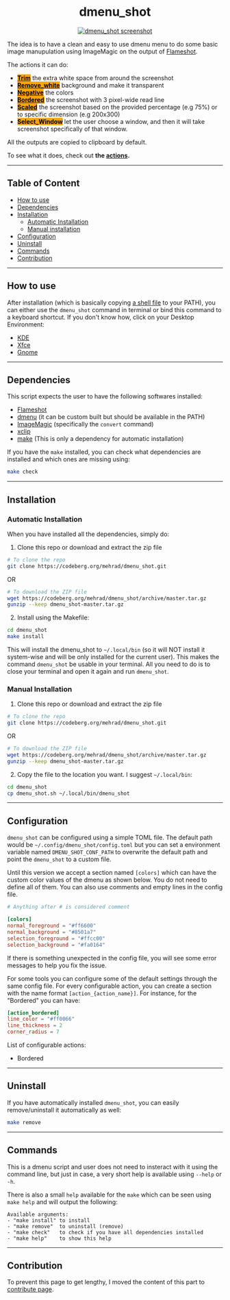 <h1 align="center">dmenu_shot</h1>
<p align="center">
  <a href="https://codeberg.org/mehrad/dmenu_shot">
    <img alt="dmenu_shot screenshot" src="https://codeberg.org/mehrad/dmenu_shot/raw/branch/main/assets/menu_screenshot.png"/>
  </a>
</p>


The idea is to have a clean and easy to use dmenu menu to do some basic image manupulation using ImageMagic on the output of [Flameshot](https://flameshot.org).

The actions it can do:

- <a href="https://codeberg.org/mehrad/dmenu_shot/src/branch/main/docs/actions.md#trim"><span style="background-color:Orange;color:Black;"><strong>Trim</strong></span></a> the extra white space from around the screenshot
- <a href="https://codeberg.org/mehrad/dmenu_shot/src/branch/main/docs/actions.md#remove_white"><span style="background-color:Orange;color:Black;"><strong>Remove_white</strong></span></a> background and make it transparent
- <a href="https://codeberg.org/mehrad/dmenu_shot/src/branch/main/docs/actions.md#negative"><span style="background-color:Orange;color:Black;"><strong>Negative</strong></span></a> the colors
- <a href="https://codeberg.org/mehrad/dmenu_shot/src/branch/main/docs/actions.md#bordered"><span style="background-color:Orange;color:Black;"><strong>Bordered</strong></span></a> the screenshot with 3 pixel-wide read line
- <a href="https://codeberg.org/mehrad/dmenu_shot/src/branch/main/docs/actions.md#scaled"><span style="background-color:Orange;color:Black;"><strong>Scaled</strong></span></a> the screenshot based on the provided percentage (e.g 75%) or to specific dimension (e.g 200x300)
- <span style="background-color:Orange;color:Black;"><strong>Select_Window</strong></span> let the user choose a window, and then it will take screenshot specifically of that window.

All the outputs are copied to clipboard by default.

To see what it does, check out **the [actions](https://codeberg.org/mehrad/dmenu_shot/src/branch/main/docs/actions.md).**

-------

## Table of Content
- [How to use](#how-to-use)
- [Dependencies](#dependencies)
- [Installation](#installation)
    - [Automatic Installation](#automatic-installation)
    - [Manual installation](#manual-installation)
- [Configuration](#configuration)
- [Uninstall](#uninstall)
- [Commands](#commands)
- [Contribution](#contribution)

-------

## How to use

After installation (which is basically copying [a shell file](https://codeberg.org/mehrad/dmenu_shot/src/branch/main/dmenu_shot.sh) to your PATH), you can either use the `dmenu_shot` command in terminal or bind this command to a keyboard shortcut. If you don't know how, click on your Desktop Environment:

- [KDE](https://userbase.kde.org/Tutorials/hotkeys)
- [Xfce](https://docs.xfce.org/xfce/xfce4-settings/keyboard)
- [Gnome](https://help.gnome.org/users/gnome-help/stable/keyboard-shortcuts-set.html.en)

-------

## Dependencies

This script expects the user to have the following softwares installed:
- [Flameshot](https://flameshot.org/)
- [dmenu](https://tools.suckless.org/dmenu/) (it can be custom built but should be available in the PATH)
- [ImageMagic](https://imagemagick.org/) (specifically the `convert` command)
- [xclip](https://github.com/astrand/xclip)
- [make](https://www.gnu.org/software/make/) (This is only a dependency for automatic installation)

If you have the `make` installed, you can check what dependencies are installed and which ones are missing using:

```sh
make check
```

-------

## Installation

### Automatic Installation

When you have installed all the dependencies, simply do:

1. Clone this repo or download and extract the zip file

```sh
# To clone the repo
git clone https://codeberg.org/mehrad/dmenu_shot.git 
```

OR

```sh
# To download the ZIP file
wget https://codeberg.org/mehrad/dmenu_shot/archive/master.tar.gz
gunzip --keep dmenu_shot-master.tar.gz
```

2. Install using the Makefile:

```sh
cd dmenu_shot
make install
```

This will install the dmenu_shot to `~/.local/bin` (so it will NOT install it system-wise and will be only installed for the current user). This makes the command `dmenu_shot` be usable in your terminal. All you need to do is to close your terminal and open it again and run `dmenu_shot`. 

### Manual Installation

1. Clone this repo or download and extract the zip file

```sh
# To clone the repo
git clone https://codeberg.org/mehrad/dmenu_shot.git 
```

OR

```sh
# To download the ZIP file
wget https://codeberg.org/mehrad/dmenu_shot/archive/master.tar.gz
gunzip --keep dmenu_shot-master.tar.gz
```

2. Copy the file to the location you want. I suggest `~/.local/bin`:

```sh
cd dmenu_shot
cp dmenu_shot.sh ~/.local/bin/dmenu_shot
```

-------

## Configuration

`dmenu_shot` can be configured using a simple TOML file. The default path would be `~/.config/dmenu_shot/config.toml` but you can set a environment variable named `DMENU_SHOT_CONF_PATH` to overwrite the default path and point the `dmenu_shot` to a custom file.

Until this version we accept a section named `[colors]` which can have the custom color values of the dmenu as shown below. You do not need to define all of them. You can also use comments and empty lines in the config file.

``` toml
# Anything after # is considered comment

[colors]
normal_foreground = "#ff6600"
normal_background = "#8501a7"
selection_foreground = "#ffcc00"
selection_background = "#fa0164"
```

If there is something unexpected in the config file, you will see some error messages to help you fix the issue.

For some tools you can configure some of the default settings through the same config file. For every configurable action, you can create a section with the name format `[action_{action_name}]`. For instance, for the "Bordered" you can have:

``` toml
[action_bordered]
line_color = "#ff0066"
line_thickness = 2
corner_radius = 7
```

List of configurable actions:

- Bordered

-------

## Uninstall

If you have automatically installed `dmenu_shot`, you can easily remove/uninstall it automatically as well:

```sh
make remove
```

-------

## Commands

This is a dmenu script and user does not need to insteract with it using the command line, but just in case, a very short help is available using `--help` or `-h`.

There is also a small `help` available for the `make` which can be seen using `make help` and will output the following:

```
Available arguments:
- "make install" to install
- "make remove"  to uninstall (remove)
- "make check"   to check if you have all dependencies installed
- "make help"    to show this help
```

-------

## Contribution

To prevent this page to get lengthy, I moved the content of this part to [contribute page](https://codeberg.org/mehrad/dmenu_shot/src/branch/main/docs/contribute.md).
